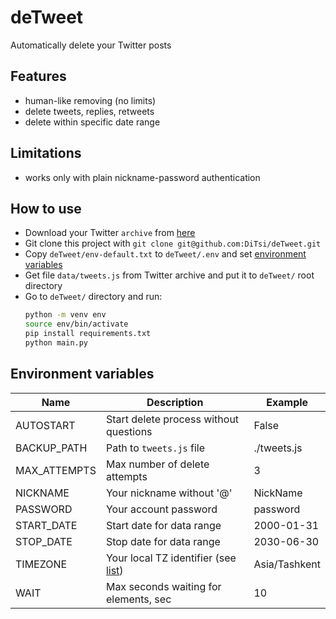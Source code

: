 # deTweet
Automatically delete your Twitter posts

## Features
- human-like removing (no limits)
- delete tweets, replies, retweets
- delete within specific date range

## Limitations
- works only with plain nickname-password authentication

## How to use
- Download your Twitter `archive` from [here](https://twitter.com/settings/download_your_data)
- Git clone this project with `git clone git@github.com:DiTsi/deTweet.git`
- Copy `deTweet/env-default.txt` to `deTweet/.env` and set [environment variables](#environment-variables)
- Get file `data/tweets.js` from Twitter archive and put it to `deTweet/` root directory
- Go to `deTweet/` directory and run:
  ```bash
  python -m venv env
  source env/bin/activate
  pip install requirements.txt
  python main.py
  ```

## Environment variables
|Name|Description|Example|
|-|-|-|
|AUTOSTART|Start delete process without questions|False|
|BACKUP_PATH|Path to `tweets.js` file|./tweets.js|
|MAX_ATTEMPTS|Max number of delete attempts|3|
|NICKNAME|Your nickname without '@'|NickName|
|PASSWORD|Your account password|password|
|START_DATE|Start date for data range|2000-01-31|
|STOP_DATE|Stop date for data range|2030-06-30|
|TIMEZONE|Your local TZ identifier (see [list](https://en.wikipedia.org/wiki/List_of_tz_database_time_zones))|Asia/Tashkent|
|WAIT|Max seconds waiting for elements, sec|10|
